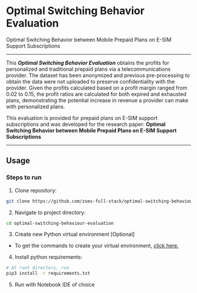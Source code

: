 # Optimal Switching Behavior Evaluation
Optimal Switching Behavior between Mobile Prepaid Plans on E-SIM Support Subscriptions

---
This __*Optimal Switching Behavior Evaluation*__ obtains the profits for personalized and traditional prepaid plans via a telecommunications provider. The dataset has been anonymized and previous pre-processing to obtain the data were not uploaded to preserve confidentiality with the provider. Given the profits calculated based on a profit margin ranged from 0.02 to 0.15, the profit ratios are calculated for both expired and exhausted plans, demonstrating the potential increase in revenue a provider can make with personalized plans. 

This evaluation is provided for prepaid plans on E-SIM support subscriptions and was developed for the research paper: 
**Optimal Switching Behavior between Mobile Prepaid Plans on E-SIM Support Subscriptions**

---

## Usage
### Steps to run

1. Clone repository: 
```bash
git clone https://github.com/zoes-full-stack/optimal-switching-behaviour-evaluation.git
```
2. Navigate to project directory: 
```bash
cd optimal-switching-behaviour-evaluation
```
3. Create new Python virtual environment [Optional]
- To get the commands to create your virtual environment, [click here.](https://uoa-eresearch.github.io/eresearch-cookbook/recipe/2014/11/26/python-virtual-env/)

4.  Install python requirements:
```bash
# At root directory, run
pip3 install -r requirements.txt

```
5. Run with Notebook IDE of choice


